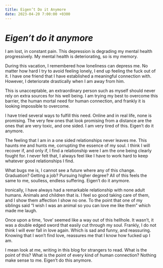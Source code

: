 ```yaml
---
title: Eigen’t Do it Anymore
date: 2023-04-20 7:00:00 +0300
---
```

# _Eigen’t do it anymore_

I am lost, in constant pain. This depression is degrading my mental health progressively. My mental health is deteriorating, so is my memory. 

During this vacation, I remembered how loneliness can depress me. No matter how hard I try to avoid feeling lonely, I end up feeling the fuck out of it. I have one friend that I have established a meaningful connection with. However, I deteriorate drastically when I am away from him. 

This is unacceptable, an extraordinary person such as myself should never rely on extra sources for his well being. I am trying my best to overcome this barrier, the human mortal need for human connection, and frankly it is looking impossible to overcome.

I have tried several ways to fulfill this need. Online and in real life, none is promising. The very few ones that look promising from a distance are the ones that are very toxic, and one sided. I am very tired of this. Eigen’t do it anymore.

The feeling that I am in a one sided relationships never leaves me. This haunts me and hunts me, corrupting the essence of my soul. I think I will recover if, and only if, I find a relationship were I am the one being clearly fought for. I never felt that, I always feel like I have to work hard to keep whatever good relationships I find.

What bugs me is, I cannot see a future where any of this change. Graduation? Getting a job? Pursuing higher degree? All of this feels the same to me, soulless, endless suffering. Eigen’t do it anymore.

Ironically, I have always had a remarkable relationship with none adult humans. Animals and children that is. I feel so good taking care of them, and I show them affection I show no one. To the point that one of my siblings said “I wish I was an animal so you can love me like them” which made me laugh.

Once upon a time, ‘love’ seemed like a way out of this hellhole. It wasn’t, it was a double edged sword that easily cut through my soul. Frankly, I do not think I will ever fall in love again. Which is sad and funny, and reassuring. Knowing that I won’t find love, reassures me that I know how fucked up I am. 

I mean look at me, writing in this blog for strangers to read. What is the point of this? What is the point of every kind of human connection? Nothing make sense to me. Eigen’t do this anymore.